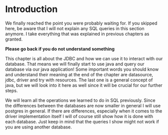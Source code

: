 # Introduction

We finally reached the point you were probably waiting for. If you skipped here, be aware that I will not explain any
SQL queries in this section anymore. I take everything that was explained in previous chapters as granted.

**Please go back if you do not understand something**

This chapter is all about the JDBC and how we can use it to interact with our database. That means we will finally start
to use java and query our database via our java application! Some important words you should know and understand their
meaning at the end of the chapter are datasource, jdbc, driver and try with resources. The last one is a general concept
of java, but we will look into it here as well since it will be crucial for our further steps.

We will learn all the operations we learned to do in SQL previously. Since the differences between the databases are now
smaller in general I will use postgres in general. If there are differences, especially when it comes to the driver
implementation itself I will of course still show how it is done with each database. Just keep in mind that the queries
I show might not work if you are using another database.
